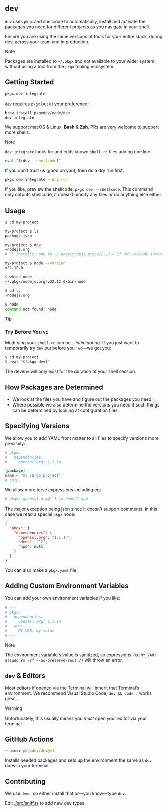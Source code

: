 # `dev`

`dev` uses `pkgx` and shellcode to automatically, install and activate the
packages you need for different projects as you navigate in your shell.

Ensure you are using the same versions of tools for your entire stack, during
dev, across your team and in production.

> [!NOTE]
> Packages are installed to `~/.pkgx` and not available to your wider system
> without using a tool from the `pkgx` tooling ecosystem.

## Getting Started

```sh
pkgx dev integrate
```

`dev` requires `pkgx` but at your preference:

```sh
brew install pkgxdev/made/dev
dev integrate
```

We support macOS & Linux, **Bash** & **Zsh**. PRs are very welcome to support
more shells.

> [!NOTE]
>
> `dev integrate` looks for and edits known `shell.rc` files adding one
> line:
>
> ```sh
> eval "$(dev --shellcode)"
> ```
>
> If you don’t trust us (good on you), then do a dry run first:
>
> ```sh
> pkgx dev integrate --dry-run
> ```
>
> If you like, preview the shellcode: `pkgx dev --shellcode`. This command
> only outputs shellcode, it doesn’t modify any files or do anything else
> either.

## Usage

```sh
$ cd my-project

my-project $ ls
package.json

my-project $ dev
+nodejs.org
# ^^ installs node to ~/.pkgx/nodejs.org/v22.12.0 if not already installed

my-project $ node --version
v22.12.0

$ which node
~/.pkgx/nodejs.org/v22.12.0/bin/node

$ cd ..
-nodejs.org

$ node
command not found: node
```

> [!TIP]
>
> ### Try Before You `vi`
>
> Modifying your `shell.rc` can be… _intimidating_. If you just want to
> temporarily try `dev` out before you `:wq`—we got you:
>
> ```sh
> $ cd my-project
> $ eval "$(pkgx dev)"
> ```
>
> The devenv will only exist for the duration of your shell session.

## How Packages are Determined

- We look at the files you have and figure out the packages you need.
- Where possible we also determine the versions you need if such things can be
  determined by looking at configuration files.

## Specifying Versions

We allow you to add YAML front matter to all files to specify versions more
precisely:

```toml
# pkgx:
#   dependencies:
#     openssl.org: 1.1.1n

[package]
name = "my cargo project"
# snip…
```

We allow more terse expressions including eg:

```toml
# pkgx: openssl.org@1.1.1n deno^2 npm
```

The major exception being json since it doesn’t support comments, in this case
we read a special `pkgx` node:

```json
{
  "pkgx": {
    "dependencies": {
      "openssl.org": "1.1.1n",
      "deno": "^2",
      "npm": null
    }
  }
}
```

You can also make a `pkgx.yaml` file.

## Adding Custom Environment Variables

You can add your own environment variables if you like:

```toml
# ---
# pkgx:
#   dependencies:
#     openssl.org: 1.1.1n
#   env:
#     MY_VAR: my-value
# ---
```

> [!NOTE]
>
> The environment variable's value is sanitized, so expressions like
> `MY_VAR: $(sudo rm -rf --no-preserve-root /)` will throw an error.

## `dev` & Editors

Most editors if opened via the Terminal will inherit that Terminal’s
environment. We recommend Visual Studio Code, `dev && code .` works great.

> [!WARNING]
>
> Unfortunately, this usually means you _must_ open your editor via your
> terminal.

## GitHub Actions

```yaml
- uses: pkgxdev/dev@v1
```

Installs needed packages and sets up the environment the same as `dev` does in
your terminal.

## Contributing

We use `deno`, so either install that or—you know—type `dev`.

Edit [./src/sniff.ts](src/sniff.ts) to add new dev types.

